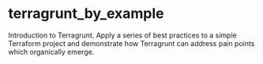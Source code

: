 # terragrunt_by_example
Introduction to Terragrunt. Apply a series of best practices to a simple Terraform project and demonstrate how Terragrunt can address pain points which organically emerge.
